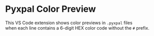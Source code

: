 # Pyxpal Color Preview

This VS Code extension shows color previews in `.pyxpal` files  
when each line contains a 6-digit HEX color code without the `#` prefix.
